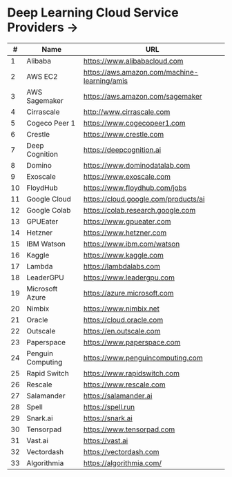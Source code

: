 # Deep Learning Cloud Service Providers -> 

| #  | Name | URL |
| ------------- | ------------- | ------------- |
1	|	Alibaba	|	https://www.alibabacloud.com
2	|	AWS EC2	|	https://aws.amazon.com/machine-learning/amis
3	|	AWS Sagemaker	|	https://aws.amazon.com/sagemaker
4	|	Cirrascale	|	http://www.cirrascale.com
5	|	Cogeco Peer 1	|	https://www.cogecopeer1.com
6	|	Crestle	|	https://www.crestle.com
7	|	Deep Cognition 	|	https://deepcognition.ai
8	|	Domino	|	https://www.dominodatalab.com
9	|	Exoscale	|	https://www.exoscale.com
10	|	FloydHub	|	https://www.floydhub.com/jobs
11	|	Google Cloud	|	https://cloud.google.com/products/ai
12	|	Google Colab	|	https://colab.research.google.com
13	|	GPUEater	|	https://www.gpueater.com
14	|	Hetzner 	|	https://www.hetzner.com
15	|	IBM Watson	|	https://www.ibm.com/watson
16	|	Kaggle	|	https://www.kaggle.com
17	|	Lambda	|	https://lambdalabs.com
18	|	LeaderGPU	|	https://www.leadergpu.com
19	|	Microsoft Azure	|	https://azure.microsoft.com
20	|	Nimbix	|	https://www.nimbix.net
21	|	Oracle	|	https://cloud.oracle.com
22	|	Outscale	|	https://en.outscale.com
23	|	Paperspace	|	https://www.paperspace.com
24	|	Penguin Computing	|	https://www.penguincomputing.com
25	|	Rapid Switch	|	https://www.rapidswitch.com
26	|	Rescale	|	https://www.rescale.com
27	|	Salamander	|	https://salamander.ai
28  |	Spell	|	https://spell.run
29	|	Snark.ai	|	https://snark.ai
30	|	Tensorpad	|	https://www.tensorpad.com
31	|	Vast.ai	|	https://vast.ai
32	|	Vectordash	|	https://vectordash.com
33  | Algorithmia | https://algorithmia.com/
